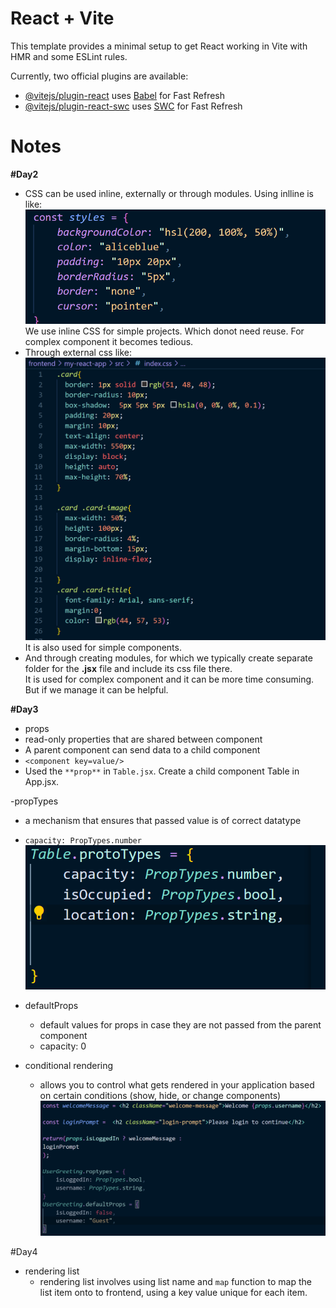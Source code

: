 # React + Vite

This template provides a minimal setup to get React working in Vite with HMR and some ESLint rules.

Currently, two official plugins are available:

- [@vitejs/plugin-react](https://github.com/vitejs/vite-plugin-react/blob/main/packages/plugin-react/README.md) uses [Babel](https://babeljs.io/) for Fast Refresh
- [@vitejs/plugin-react-swc](https://github.com/vitejs/vite-plugin-react-swc) uses [SWC](https://swc.rs/) for Fast Refresh



# Notes

**#Day2**
- CSS can be used inline, externally or through modules. Using inlline is like:
![alt text](./images/inlinecss.png)
We use inline CSS for simple projects. Which donot need reuse. For complex component it becomes tedious.
- Through external css like:
![alt text](./images/extCss.png)
It is also used for simple components.
- And through creating modules, for which we typically create separate folder for the **<component>.jsx** file and include its css file there.<br>
It is used for complex component and it can be more time consuming. But if we manage it can be helpful.

**#Day3**
- props 
 - read-only properties that are shared between component
 - A parent component can send data to a child component
 - ```<component key=value/>```
 - Used the ```**prop**``` in ```Table.jsx```. Create a child component Table in App.jsx.

-propTypes
 - a mechanism that ensures that passed value is of correct datatype
 - ```capacity: PropTypes.number```
 ![alt text](./images/propType.png)

- defaultProps
  - default values for props in case they are not passed from the parent component 
  - capacity: 0



- conditional rendering
  - allows you to control what gets rendered in your application based on certain conditions (show, hide, or change components)
  ![alt text](./images/condRendering.png)


#Day4
- rendering list
  - rendering list involves using list name and ```map``` function to map the list item onto to frontend, using a key value unique for each item.